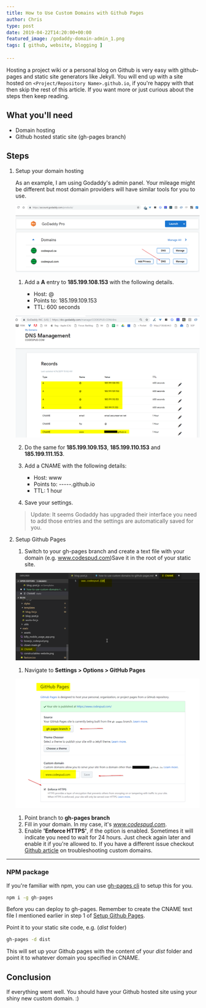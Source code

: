 ```yaml
---
title: How to Use Custom Domains with Github Pages
author: Chris
type: post
date: 2019-04-22T14:20:00+00:00
featured_image: /godaddy-domain-admin_1.png
tags: [ github, website, blogging ]

---
```


Hosting a project wiki or a personal blog on Github is very easy with github-pages and static site generators like Jekyll.  You will end up with a site hosted on `<Project/Repository Name>.github.io`, if you're happy with that then skip the rest of this article. If you want more or just curious about the steps then keep reading. <!--more-->

## What you'll need

- Domain hosting 
- Github hosted static site (gh-pages branch)

## Steps 

1. Setup your domain hosting

    As an example, I am using Godaddy's admin panel. Your mileage might be different but most domain providers will have similar tools for you to use. 

    ![alt text][1]

    1. Add a __A__ entry to __185.199.108.153__ with the following details. 

        - Host: @
        - Points to: 185.199.109.153
        - TTL: 600 seconds

    ![alt text][2]

    2. Do the same for **185.199.109.153**, **185.199.110.153** and **185.199.111.153**.
    3. Add a CNAME with the following details:

        - Host: www
        - Points to: -----.github.io
        - TTL: 1 hour

    4. Save your settings.

    > Update: It seems Godaddy has upgraded their interface you need to add those entries and the settings are automatically saved for you. 


2. <a name="setup-gh">Setup Github Pages</a>

    1. Switch to your gh-pages branch and create a text file with your domain (e.g.  www.codespud.com)Save it in the root of your static site.  

    ![alt text][3]

    1. Navigate to __Settings > Options > GitHub Pages__

    ![alt text][4]

    1. Point branch to __gh-pages branch__
    2. Fill in your domain. In my case, it's _www.codespud.com_.
    3. Enable __'Enforce HTTPS'__, if the option is enabled. Sometimes it will indicate you need to wait for 24 hours. Just check again later and enable it if you're allowed to. If you have a different issue checkout [Github article](https://help.github.com/en/articles/troubleshooting-custom-domains) on troubleshooting custom domains. 

---
### NPM package

If you're familiar with npm, you can use [gh-pages cli](https://www.npmjs.com/package/gh-pages-cli) to setup this for you. 

```bash
npm i -g gh-pages
```

Before you can deploy to gh-pages. Remember to create the CNAME text file I mentioned earlier in step 1 of [Setup Github Pages](#setup-gh).

Point it to your static site code, e.g. (_dist_ folder)

```bash
gh-pages -d dist 
```

This will set up your Github pages with the content of your _dist_ folder and point it to whatever domain you specified in CNAME. 

## Conclusion

If everything went well. You should have your Github hosted site using your shiny new custom domain. :)




[1]: /godaddy-domain-admin_1.png "Godaddy domain admin panel"
[2]: /godaddy-domain-manager.png "Godaddy domain manager"
[3]: /godaddy-cname-file.png "Github pages CNAME file"
[4]: /godaddy-github-pages.png "Github pages settings"




